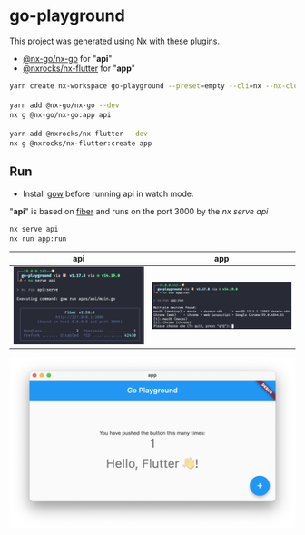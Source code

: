 

# go-playground

This project was generated using [Nx](https://nx.dev) with these plugins.

- [@nx-go/nx-go](https://github.com/nx-go/nx-go) for "**api**"
- [@nxrocks/nx-flutter](https://github.com/tinesoft/nxrocks/tree/master/packages/nx-flutter#readme) for "**app**"

```bash
yarn create nx-workspace go-playground --preset=empty --cli=nx --nx-cloud false

yarn add @nx-go/nx-go --dev
nx g @nx-go/nx-go:app api

yarn add @nxrocks/nx-flutter --dev
nx g @nxrocks/nx-flutter:create app
```


## Run

- Install [gow](https://github.com/mitranim/gow#installation) before running api in watch mode.
  
"**api**" is based on [fiber](https://github.com/gofiber/fiber) and runs on the port 3000 by the *nx serve api*



```bash
nx serve api
nx run app:run 
```

| **api**                                         | **app**
|-------------------------------------------------|-----------------------------------------------|
| ![serve_api](./screenshots/serve_fiber_api.png) | ![run_app](./screenshots/run_flutter_app.png) |

![go_playground](./screenshots/go_playground.png)